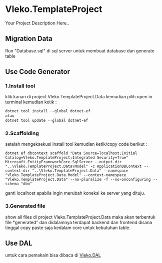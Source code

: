 # Vleko.TemplateProject
Your Project Description Here..

## Migration Data
Run "Database.sql" di sql server untuk membuat database dan generate table

## Use Code Generator
### 1.Install tool
klik kanan di project Vleko.TemplateProject.Data kemudian pilih open in terminal kemudian ketik :
```powershell
dotnet tool install --global dotnet-ef 
atau
dotnet tool update --global dotnet-ef
```
### 2.Scaffolding 
setelah mengeksekusi install tool kemudian ketik/copy code berikut :
```scaffold
dotnet ef dbcontext scaffold "Data Source=localhost;Initial Catalog=Vleko.TemplateProject;Integrated Security=True" Microsoft.EntityFrameworkCore.SqlServer --output-dir "..\Vleko.TemplateProject.Data\Model" -c ApplicationDBContext --context-dir "..\Vleko.TemplateProject.Data" --namespace "Vleko.TemplateProject.Data.Model" --context-namespace "Vleko.TemplateProject.Data" --no-pluralize -f --no-onconfiguring --schema "dbo"
```
ganti localhost apabila ingin merubah koneksi ke server yang dituju.

### 3.Generated file
show all files di project Vleko.TemplateProject.Data maka akan terbentuk file *generated" dan didalamnya terdapat backend dan frontend disana tinggal copy paste saja kedalam core untuk kebutuhan table.

## Use DAL
untuk cara pemakain bisa dibaca di [Vleko.DAL](https://github.com/Vlekops/DAL)



